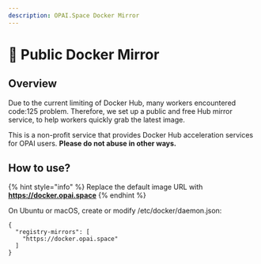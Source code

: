 ```yaml
---
description: OPAI.Space Docker Mirror
---
```


# 🐳 Public Docker Mirror

## Overview

Due to the current limiting of Docker Hub, many workers encountered code:125 problem. Therefore, we set up a public and free Hub mirror service, to help workers quickly grab the latest image.

This is a non-profit service that provides Docker Hub acceleration services for OPAI users. **Please do not abuse in other ways.**

## How to use?

{% hint style="info" %}
Replace the default image URL with **https://docker.opai.space**
{% endhint %}

On Ubuntu or macOS, create or modify /etc/docker/daemon.json:

```
{
  "registry-mirrors": [
    "https://docker.opai.space"
  ]
}          
```
